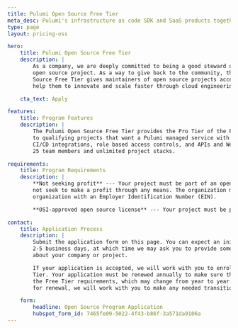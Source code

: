 ```yaml
---
title: Pulumi Open Source Free Tier
meta_desc: Pulumi's infrastructure as code SDK and SaaS products together provide plans for all organizations, including OSI licensed open source projects.
type: page
layout: pricing-oss

hero:
    title: Pulumi Open Source Free Tier
    description: |
        As a company, we are deeply committed to being a good steward of the Pulumi
        open source project. As a way to give back to the community, the Pulumi Open
        Source Free Tier gives maintainers of open source projects access to tools that
        help them to innovate and scale faster through cloud engineering.

    cta_text: Apply

features:
    title: Program Features
    description: |
        The Pulumi Open Source Free Tier provides the Pro Tier of the Pulumi Service at no cost
        to qualifying projects that want a Pulumi managed service with features such as dashboards,
        CI/CD integrations, role based access controls, and APIs and Webhooks. Projects get
        25 team members and unlimited project stacks.

requirements:
    title: Program Requirements
    description: |
        **Not seeking profit** --- Your project must be part of an open source foundation that does
        not seek to make a profit through any means. The organization must be a valid 501(c)(3)
        organization with an Employer Identification Number (EIN).

        **OSI-approved open source license** --- Your project must be published under an [OSI-approved](https://opensource.org/licenses) open source license.

contact:
    title: Application Process
    description: |
        Submit the application form on this page. You can expect an initial response within
        2-5 business days, at which time we may ask you to provide some additional information
        about your company or project.

        If your application is accepted, we will work with you to enroll your account into the Free
        Tier. Your application must be renewed annually to make sure that your project still meets
        the Free Tier requirements, which may change from year to year. If you no longer qualify
        for renewal, we will work with you to make any needed transition as smooth as possible.

    form:
        headline: Open Source Program Application
        hubspot_form_id: 7465fe09-5022-4f43-b86f-3a571da9106a
---
```

